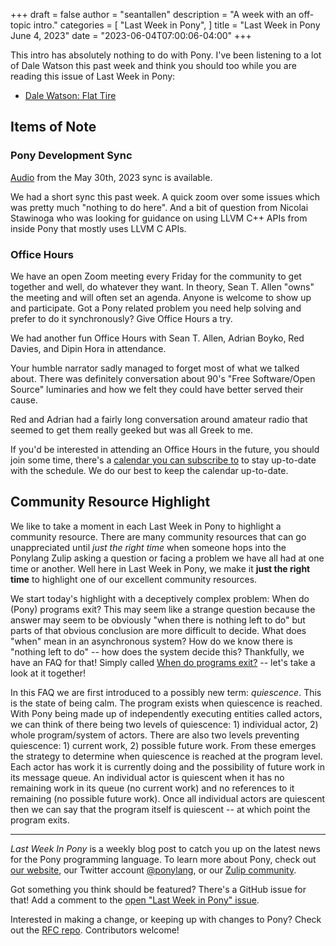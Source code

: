 +++
draft = false
author = "seantallen"
description = "A week with an off-topic intro."
categories = [
    "Last Week in Pony",
]
title = "Last Week in Pony June 4, 2023"
date = "2023-06-04T07:00:06-04:00"
+++

This intro has absolutely nothing to do with Pony. I've been listening to a lot of Dale Watson this past week and think you should too while you are reading this issue of Last Week in Pony:

- [Dale Watson: Flat Tire](https://www.youtube.com/watch?v=KDx39DlAF0w)

## Items of Note

### Pony Development Sync

[Audio](https://sync-recordings.ponylang.io/r/2023_05_30.m4a) from the May 30th, 2023 sync is available.

We had a short sync this past week. A quick zoom over some issues which was pretty much "nothing to do here". And a bit of question from Nicolai Stawinoga who was looking for guidance on using LLVM C++ APIs from inside Pony that mostly uses LLVM C APIs.

### Office Hours

We have an open Zoom meeting every Friday for the community to get together and well, do whatever they want. In theory, Sean T. Allen "owns" the meeting and will often set an agenda. Anyone is welcome to show up and participate. Got a Pony related problem you need help solving and prefer to do it synchronously? Give Office Hours a try.

We had another fun Office Hours with Sean T. Allen, Adrian Boyko, Red Davies, and Dipin Hora in attendance.

Your humble narrator sadly managed to forget most of what we talked about. There was definitely conversation about 90's "Free Software/Open Source" luminaries and how we felt they could have better served their cause.

Red and Adrian had a fairly long conversation around amateur radio that seemed to get them really geeked but was all Greek to me.

If you'd be interested in attending an Office Hours in the future, you should join some time, there's a [calendar you can subscribe to](https://calendar.google.com/calendar/ical/4465e68ae24131ae00461a40893f2637a2c9ac510e311a44ff78680e2f183ce3%40group.calendar.google.com/public/basic.ics) to stay up-to-date with the schedule. We do our best to keep the calendar up-to-date.

## Community Resource Highlight

We like to take a moment in each Last Week in Pony to highlight a community resource. There are many community resources that can go unappreciated until _just the right time_ when someone hops into the Ponylang Zulip asking a question or facing a problem we have all had at one time or another. Well here in Last Week in Pony, we make it **just the right time** to highlight one of our excellent community resources.

We start today's highlight with a deceptively complex problem: When do (Pony) programs exit? This may seem like a strange question because the answer may seem to be obviously "when there is nothing left to do" but parts of that obvious conclusion are more difficult to decide. What does "when" mean in an asynchronous system? How do we know there is "nothing left to do" -- how does the system decide this? Thankfully, we have an FAQ for that! Simply called [When do programs exit?](https://www.ponylang.io/faq/#program-exit) -- let's take a look at it together!

In this FAQ we are first introduced to a possibly new term: _quiescence_. This is the state of being calm. The program exists when quiescence is reached. With Pony being made up of independently executing entities called actors, we can think of there being two levels of quiescence: 1) individual actor, 2) whole program/system of actors. There are also two levels preventing quiescence: 1) current work, 2) possible future work. From these emerges the strategy to determine when quiescence is reached at the program level. Each actor has work it is currently doing and the possibility of future work in its message queue. An individual actor is quiescent when it has no remaining work in its queue (no current work) and no references to it remaining (no possible future work). Once all individual actors are quiescent then we can say that the program itself is quiescent -- at which point the program exits.

---

_Last Week In Pony_ is a weekly blog post to catch you up on the latest news for the Pony programming language. To learn more about Pony, check out [our website](https://ponylang.io), our Twitter account [@ponylang](https://twitter.com/ponylang), or our [Zulip community](https://ponylang.zulipchat.com).

Got something you think should be featured? There's a GitHub issue for that! Add a comment to the [open "Last Week in Pony" issue](https://github.com/ponylang/ponylang.github.io/issues?q=is%3Aissue+is%3Aopen+label%3Alast-week-in-pony).

Interested in making a change, or keeping up with changes to Pony? Check out the [RFC repo](https://github.com/ponylang/rfcs). Contributors welcome!
